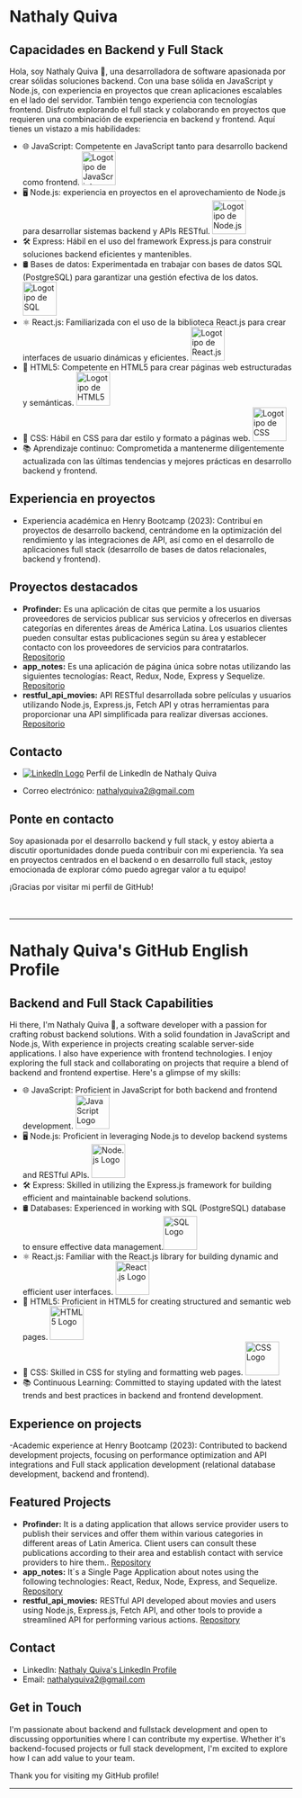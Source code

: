 # Nathaly Quiva

## Capacidades en Backend y Full Stack

Hola, soy Nathaly Quiva 👋, una desarrolladora de software apasionada por crear sólidas soluciones backend. Con una base sólida en JavaScript y Node.js, con experiencia en proyectos que crean aplicaciones escalables en el lado del servidor. También tengo experiencia con tecnologías frontend. Disfruto explorando el full stack y colaborando en proyectos que requieren una combinación de experiencia en backend y frontend. Aquí tienes un vistazo a mis habilidades:

- 🌐 JavaScript: Competente en JavaScript tanto para desarrollo backend como frontend.
  <img src="https://upload.wikimedia.org/wikipedia/commons/thumb/9/99/Unofficial_JavaScript_logo_2.svg/120px-Unofficial_JavaScript_logo_2.svg.png" alt="Logotipo de JavaScript" width="60">
- 🖥️ Node.js: experiencia en proyectos en el aprovechamiento de Node.js para desarrollar sistemas backend y APIs RESTful.
  <img src="https://upload.wikimedia.org/wikipedia/commons/thumb/d/d9/Node.js_logo.svg/120px-Node.js_logo.svg.png" alt="Logotipo de Node.js" width="60">
- 🛠️ Express: Hábil en el uso del framework Express.js para construir soluciones backend eficientes y mantenibles.
- 🛢️ Bases de datos: Experimentada en trabajar con bases de datos SQL (PostgreSQL) para garantizar una gestión efectiva de los datos.
  <img src="https://upload.wikimedia.org/wikipedia/commons/thumb/2/29/Postgresql_elephant.svg/120px-Postgresql_elephant.svg.png" alt="Logotipo de SQL" width="60">
- ⚛️ React.js: Familiarizada con el uso de la biblioteca React.js para crear interfaces de usuario dinámicas y eficientes.
  <img src="https://upload.wikimedia.org/wikipedia/commons/thumb/a/a7/React-icon.svg/240px-React-icon.svg.png" alt="Logotipo de React.js" width="60">
- 📔 HTML5: Competente en HTML5 para crear páginas web estructuradas y semánticas.
  <img src="https://upload.wikimedia.org/wikipedia/commons/thumb/6/61/HTML5_logo_and_wordmark.svg/120px-HTML5_logo_and_wordmark.svg.png" alt="Logotipo de HTML5" width="60">
- 🎨 CSS: Hábil en CSS para dar estilo y formato a páginas web.
  <img src="https://upload.wikimedia.org/wikipedia/commons/thumb/d/d5/CSS3_logo_and_wordmark.svg/120px-CSS3_logo_and_wordmark.svg.png" alt="Logotipo de CSS" width="60">
- 📚 Aprendizaje continuo: Comprometida a mantenerme diligentemente actualizada con las últimas tendencias y mejores prácticas en desarrollo backend y frontend.

## Experiencia en proyectos

- Experiencia académica en Henry Bootcamp (2023): Contribuí en proyectos de desarrollo backend, centrándome en la optimización del rendimiento y las integraciones de API, así como en el desarrollo de aplicaciones full stack (desarrollo de bases de datos relacionales, backend y frontend).

## Proyectos destacados

- **Profinder:** Es una aplicación de citas que permite a los usuarios proveedores de servicios publicar sus servicios y ofrecerlos en diversas categorías en diferentes áreas de América Latina. Los usuarios clientes pueden consultar estas publicaciones según su área y establecer contacto con los proveedores de servicios para contratarlos. [Repositorio](https://github.com/NathalyQuiva/profinder_services_application)
- **app_notes:** Es una aplicación de página única sobre notas utilizando las siguientes tecnologías: React, Redux, Node, Express y Sequelize. [Repositorio](https://github.com/NathalyQuiva/app_notes)
- **restful_api_movies:** API RESTful desarrollada sobre películas y usuarios utilizando Node.js, Express.js, Fetch API y otras herramientas para proporcionar una API simplificada para realizar diversas acciones. [Repositorio](https://github.com/NathalyQuiva/restful_api_movies)

## Contacto

- [![LinkedIn Logo](https://upload.wikimedia.org/wikipedia/commons/thumb/c/ca/LinkedIn_logo_initials.png/20px-LinkedIn_logo_initials.png)](https://www.linkedin.com/in/nathalyquiva/) Perfil de LinkedIn de Nathaly Quiva
  
- Correo electrónico: nathalyquiva2@gmail.com

## Ponte en contacto

Soy apasionada por el desarrollo backend y full stack, y estoy abierta a discutir oportunidades donde pueda contribuir con mi experiencia. Ya sea en proyectos centrados en el backend o en desarrollo full stack, ¡estoy emocionada de explorar cómo puedo agregar valor a tu equipo!

¡Gracias por visitar mi perfil de GitHub!
<br>
<br>
<br>
<hr>

# Nathaly Quiva's GitHub English Profile

## Backend and Full Stack Capabilities

Hi there, I'm Nathaly Quiva 👋, a software developer with a passion for crafting robust backend solutions. With a solid foundation in JavaScript and Node.js, With experience in projects creating scalable server-side applications. I also have experience with frontend technologies. I enjoy exploring the full stack and collaborating on projects that require a blend of backend and frontend expertise. Here's a glimpse of my skills:

- 🌐 JavaScript: Proficient in JavaScript for both backend and frontend development.
  <img src="https://upload.wikimedia.org/wikipedia/commons/thumb/9/99/Unofficial_JavaScript_logo_2.svg/120px-Unofficial_JavaScript_logo_2.svg.png" alt="JavaScript Logo" width="60">
- 🖥️ Node.js: Proficient in leveraging Node.js to develop backend systems and RESTful APIs.
  <img src="https://upload.wikimedia.org/wikipedia/commons/thumb/d/d9/Node.js_logo.svg/120px-Node.js_logo.svg.png" alt="Node.js Logo" width="60">
- 🛠️ Express: Skilled in utilizing the Express.js framework for building efficient and maintainable backend solutions.
- 🛢️ Databases: Experienced in working with SQL (PostgreSQL) database to ensure effective data management.<img src="https://upload.wikimedia.org/wikipedia/commons/thumb/2/29/Postgresql_elephant.svg/120px-Postgresql_elephant.svg.png" alt="SQL Logo" width="60">
- ⚛️ React.js: Familiar with the React.js library for building dynamic and efficient user interfaces.
  <img src="https://upload.wikimedia.org/wikipedia/commons/thumb/a/a7/React-icon.svg/240px-React-icon.svg.png" alt="React.js Logo" width="60">
- 📔 HTML5: Proficient in HTML5 for creating structured and semantic web pages.
  <img src="https://upload.wikimedia.org/wikipedia/commons/thumb/6/61/HTML5_logo_and_wordmark.svg/120px-HTML5_logo_and_wordmark.svg.png" alt="HTML5 Logo" width="60">
- 🎨 CSS: Skilled in CSS for styling and formatting web pages.
  <img src="https://upload.wikimedia.org/wikipedia/commons/thumb/d/d5/CSS3_logo_and_wordmark.svg/120px-CSS3_logo_and_wordmark.svg.png" alt="CSS Logo" width="60">
- 📚 Continuous Learning: Committed to staying updated with the latest trends and best practices in backend and frontend development.


## Experience on projects

-Academic experience at Henry Bootcamp (2023): Contributed to backend development projects, focusing on performance optimization and API integrations and Full stack application development (relational database development, backend and frontend).

## Featured Projects

- **Profinder:** It is a dating application that allows service provider users to publish their services and offer them within various categories in different areas of Latin America. Client users can consult these publications according to their area and establish contact with service providers to hire them.. [Repository](https://github.com/NathalyQuiva/profinder_services_application)
- **app_notes:** It´s a Single Page Application about notes using the following technologies: React, Redux, Node, Express, and Sequelize. [Repository](https://github.com/NathalyQuiva/app_notes)
- **restful_api_movies:** RESTful API developed about movies and users using Node.js, Express.js, Fetch API, and other tools to provide a streamlined API for performing various actions. [Repository](https://github.com/NathalyQuiva/restful_api_movies)


## Contact

- LinkedIn: [Nathaly Quiva's LinkedIn Profile](https://www.linkedin.com/in/nathalyquiva/)
- Email: nathalyquiva2@gmail.com

## Get in Touch

I'm passionate about backend and fullstack development and open to discussing opportunities where I can contribute my expertise. Whether it's backend-focused projects or full stack development, I'm excited to explore how I can add value to your team.

Thank you for visiting my GitHub profile! 

<hr>



